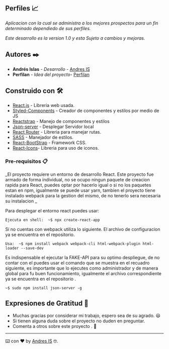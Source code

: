 ## Perfiles 📈

_Aplicacion con la cual se administra a los mejores prospectos para un fin determinado dependiedo de sus perfiles._

_Este desarrollo es la version 1.0 y esta Sujeto a cambios y mejoras._

## Autores ✒️

* **Andrés Islas** - *Desarrollo* - [Andres IS](https://github.com/Art-And)
* **Perfilan** - *Idea del proyecto*- [Perfilan](https://www.perfilan.com/)

## Construido con 🛠️

* [React.js](https://es.reactjs.org/docs/getting-started.html) - Libreria web usada.
* [Styled-Components](https://styled-components.com/) - Creador de componentes y estilos por medio de JS
* [Reactstrap](https://reactstrap.github.io/) - Manejo de componentes y estilos
* [Json-server](https://www.npmjs.com/package/json-server) - Desplegar Servidor local
* [React Router](https://reactrouter.com/) - Libreria para manejar rutas.
* [SASS](https://sass-lang.com/documentation) - Manejador de estilos.
* [React-BootStrap](https://react-bootstrap.github.io/) - Framework CSS.
* [React-Icons]()- Libreria para uso de iconos.

### Pre-requisitos 📋

_El proyecto requiere un entorno de desarrollo React. Este proyecto fue armado de forma individual, no se ocupo ningun paquete de creacion rapida para React, puedes optar por hacerlo igual o si no los paquetes estan en npm, igualmente se puede usar  yarn, tambien el proyecto tiene instalado webpack para la gestion del mismo, de no tenerlo sera necesaria su instalacion  _

Para desplegar el entorno react puedes usar:
```
Ejecuta en shell:  ~$ npx create-react-app
```
Si no cuentas con webpack utiliza lo siguiente. El archivo de configuracion ya se encuentra en el repositorio.
```
Usa:  ~$ npm install webpack webpack-cli html-webpack-plugin html-loader --save-dev
```

Es indispensable el ejecutar la FAKE-API para su optimo despliegue, de no contar con el puedes usar el comando que se muestra en el recuadro siguiente, es importante que lo ejecutes como administrador y de manera global para fu buen funcionamiento, igualmente el archivo correspondiente ya se encuentra en el repositorio .
```
~$ sudo npm install json-server -g
```

## Expresiones de Gratitud 🎁

* Muchas gracias por considerar mi trabajo, espero sea de su agrado. 😃
*  Si tienen alguna duda sobre el proyecto no duden en preguntar.
* Comenta a otros sobre este proyecto . 📢
---
⌨️ con ❤️ by [Andres IS](https://github.com/Art-And) 🤓.